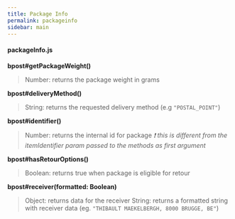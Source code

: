 ```yaml
---
title: Package Info
permalink: packageinfo
sidebar: main
---
```

#### packageInfo.js
__bpost#getPackageWeight()__
> Number: returns the package weight in grams

__bpost#deliveryMethod()__
> String: returns the requested delivery method
(e.g `"POSTAL_POINT"`)

__bpost#identifier()__
> Number: returns the internal id for package
_❗ this is different from the itemIdentifier param passed to the methods as first argument_

__bpost#hasRetourOptions()__
> Boolean: returns true when package is eligible for retour

__bpost#receiver(formatted: Boolean)__
> Object: returns data for the receiver
> String: returns a formatted string with receiver data
(eg. `"THIBAULT MAEKELBERGH, 8000 BRUGGE, BE"`)

